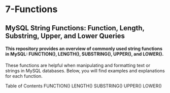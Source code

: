 # 7-Functions
## MySQL String Functions: Function, Length, Substring, Upper, and Lower Queries

#### This repository provides an overview of commonly used string functions in MySQL: FUNCTION(), LENGTH(), SUBSTRING(), UPPER(), and LOWER().

These functions are helpful when manipulating and formatting text or strings in MySQL databases. Below, you will find examples and explanations for each function.

Table of Contents
FUNCTION()
LENGTH()
SUBSTRING()
UPPER()
LOWER()
